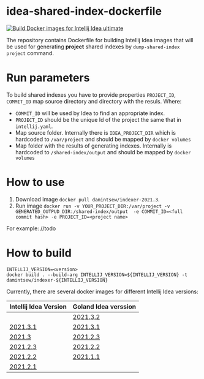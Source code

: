 # idea-shared-index-dockerfile

[![Build Docker images for Intellij Idea ultimate](https://github.com/damintsew/idea-shared-index-dockerfile/actions/workflows/master_docker_build_and_push.yml/badge.svg?branch=master)](https://github.com/damintsew/idea-shared-index-dockerfile/actions/workflows/master_docker_build_and_push.yml)

The repository contains Dockerfile for building Intellij Idea images that will be used for generating **project** shared indexes 
by `dump-shared-index project` command.


# Run parameters
To build shared indexes you have to provide properties `PROJECT_ID`, `COMMIT_ID` map source directory and directory with the resuls.
Where: 
- `COMMIT_ID` will be used by Idea to find an appropriate index.
- `PROJECT_ID` should be the unique Id of the project the same that in `intellij.yaml`.
- Map source folder. Internally there is `IDEA_PROJECT_DIR` which is hardcoded to `/var/project` and should be mapped by `docker volumes`
- Map folder with the results of generating indexes. Internally is hardcoded to `/shared-index/output` and should be mapped by `docker volumes`


# How to use

1. Download image `docker pull damintsew/indexer-2021.3`.
2. Run image `docker run -v YOUR_PROJECT_DIR:/var/project -v GENERATED_OUTPUD_DIR:/shared-index/output 
-e COMMIT_ID=<full commit hash> -e PROJECT_ID=<project name>` 

For example: //todo 

# How to build
```
INTELLIJ_VERSION=<version>
docker build . --build-arg INTELLIJ_VERSION=${INTELLIJ_VERSION} -t damintsew/indexer-${INTELLIJ_VERSION}
```
Currently, there are several docker images for different Intellij Idea versions:

| Intellij Idea Version                                                            | Goland Idea verssion                                                                |
|:---------------------------------------------------------------------------------|-------------------------------------------------------------------------------------|
|                                                                                  | [2021.3.2](https://hub.docker.com/repository/docker/damintsew/go-indexer-2021.3.2]) |
| [2021.3.1](https://hub.docker.com/repository/docker/damintsew/indexer-2021.3.1]) | [2021.3.1](https://hub.docker.com/repository/docker/damintsew/go-indexer-2021.3.1]) |
| [2021.3](https://hub.docker.com/repository/docker/damintsew/indexer-2021.3])     | [2021.2.3](https://hub.docker.com/repository/docker/damintsew/go-indexer-2021.2.3]) |
| [2021.2.3](https://hub.docker.com/repository/docker/damintsew/indexer-2021.2.3]) | [2021.2.2](https://hub.docker.com/repository/docker/damintsew/go-indexer-2021.2.2]) |
| [2021.2.2](https://hub.docker.com/repository/docker/damintsew/indexer-2021.2.2]) | [2021.1.1](https://hub.docker.com/repository/docker/damintsew/go-indexer-2021.2.1]) |
| [2021.2.1](https://hub.docker.com/repository/docker/damintsew/indexer-2021.2.1]) |                                                                                     |
